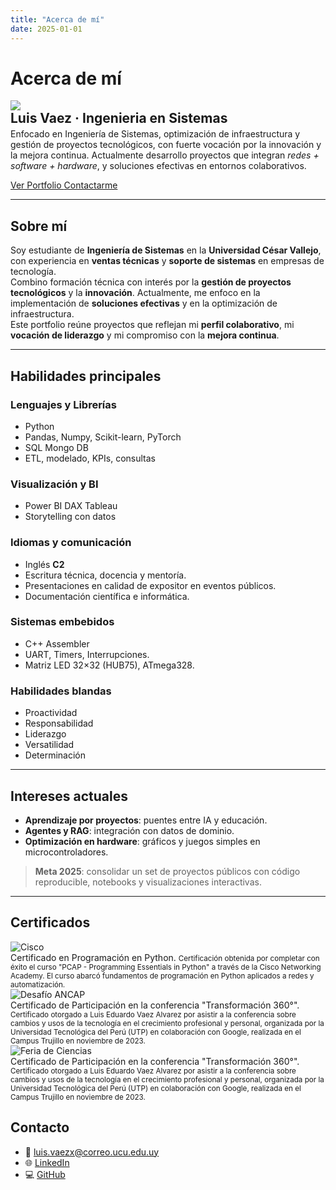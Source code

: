 ```yaml
---
title: "Acerca de mí"
date: 2025-01-01
---
```


# Acerca de mí

<div class="profile-hero">
  <img src="../assets/acerca/luis.png"Foto de perfil de Luis" loading="lazy">
  <div>
    <h2 style="margin:0">Luis Vaez · Ingenieria en Sistemas</h2>
    <p style="margin:.25rem 0 0 0">
    Enfocado en <bd>Ingeniería de Sistemas</bd>, <bd>optimización de infraestructura</bd> y <bd>gestión de proyectos tecnológicos</bd>, con fuerte vocación por la <bd>innovación</bd> y la <bd>mejora continua</bd>. Actualmente desarrollo proyectos que integran <em>redes + software + hardware</em>, y soluciones efectivas en entornos colaborativos.
    </p>
    <p>
      <a class="md-button md-button--primary" href="../portfolio/">
        Ver Portfolio
      </a>
      <a class="md-button md-button--primary" href="../acerca/##contacto">
        Contactarme
      </a>
    </p>
  </div>
</div>

---

## Sobre mí
Soy estudiante de **Ingeniería de Sistemas** en la **Universidad César Vallejo**, con experiencia en **ventas técnicas** y **soporte de sistemas** en empresas de tecnología.  
Combino formación técnica con interés por la **gestión de proyectos tecnológicos** y la **innovación**. Actualmente, me enfoco en la implementación de **soluciones efectivas** y en la optimización de infraestructura.  
Este portfolio reúne proyectos que reflejan mi **perfil colaborativo**, mi **vocación de liderazgo** y mi compromiso con la **mejora continua**.


---
## Habilidades principales

<div class="x-cards-grid skills">

<div class="x-card">
<h3>Lenguajes y Librerías</h3>
<ul class="list-clean">
  <li><span class="pill">Python</span></li> 
  <li>Pandas, Numpy, Scikit-learn, PyTorch</li>
  <li><span class="pill">SQL</span> <span class="pill">Mongo DB</span></li> 
  <li>ETL, modelado, KPIs, consultas</li>
</ul>
</div>

<div class="x-card">
<h3>Visualización y BI</h3>
<ul class="list-clean">
  <li><span class="pill">Power BI</span> <span class="pill">DAX</span> <span class="pill">Tableau</span></li>
  <li>Storytelling con datos</li>
</ul>
</div>

<div class="x-card">
<h3>Idiomas y comunicación</h3>
<ul class="list-clean">
  <li>Inglés <strong>C2</strong></li>
  <li>Escritura técnica, docencia y mentoría.</li>
  <li>Presentaciones en calidad de expositor en eventos públicos.</li>
  <li>Documentación científica e informática.</li>
</ul>
</div>

<div class="x-card">
<h3>Sistemas embebidos</h3>
<ul class="list-clean">
  <li><span class="pill">C++</span> <span class="pill">Assembler</span></li>
  <li>UART, Timers, Interrupciones.</li>
  <li>Matriz LED 32×32 (HUB75), ATmega328.</li>
</ul>
</div>

<div class="x-card">
<h3>Habilidades blandas</h3>
<ul class="list-clean">
  <li><span class="pill">Proactividad</span></li> 
  <li><span class="pill">Responsabilidad</span></li>
  <li><span class="pill">Liderazgo</span></li> 
  <li><span class="pill">Versatilidad</span></li>
  <li><span class="pill">Determinación</span></li>
</ul>
</div>

</div>


---

## Intereses actuales

- **Aprendizaje por proyectos**: puentes entre IA y educación.  
- **Agentes y RAG**: integración con datos de dominio.  
- **Optimización en hardware**: gráficos y juegos simples en microcontroladores.

> **Meta 2025**: consolidar un set de proyectos públicos con código reproducible, notebooks y visualizaciones interactivas.

---

## Certificados

<div class="x-cards-grid">

  <div class="x-card">
    <img src="../assets/acerca/cert1.png" alt="Cisco">
    <div class="x-caption">Certificado en Programación en Python.
      <small>Certificación obtenida por completar con éxito el curso "PCAP - Programming Essentials in Python" a través de la Cisco Networking Academy. El curso abarcó fundamentos de programación en Python aplicados a redes y automatización.</small>
</div>


  <div class="x-card">
    <img src="../assets/acerca/cert2.png" alt="Desafío ANCAP">
  <div class="x-caption">Certificado de Participación en la conferencia "Transformación 360°".
      <small>Certificado otorgado a Luis Eduardo Vaez Alvarez por asistir a la conferencia sobre cambios y usos de la tecnología en el crecimiento profesional y personal, organizada por la Universidad Tecnológica del Perú (UTP) en colaboración con Google, realizada en el Campus Trujillo en noviembre de 2023.</small>
</div>


  <div class="x-card">
    <img src="../assets/acerca/cert3.png" alt="Feria de Ciencias">
    <div class="x-caption">
  Certificado de Participación en la conferencia "Transformación 360°".
  <small>Certificado otorgado a Luis Eduardo Vaez Alvarez por asistir a la conferencia sobre cambios y usos de la tecnología en el crecimiento profesional y personal, organizada por la Universidad Tecnológica del Perú (UTP) en colaboración con Google, realizada en el Campus Trujillo en noviembre de 2023.</small>
</div>

 ## Contacto
- 📧 <a href="mailto:luis.vaezx@correo.ucu.edu.uy">luis.vaezx@correo.ucu.edu.uy</a>  
- 🌐 <a href="https://www.linkedin.com/in/luis-v%C3%A1ez-%C3%A1lvarez-514a5a357/" target="_blank">LinkedIn</a>
- 💻 <a href="https://vaezgaming1-afk.github.io/PortafolioLuisVaez-IA/" target="_blank">GitHub</a>